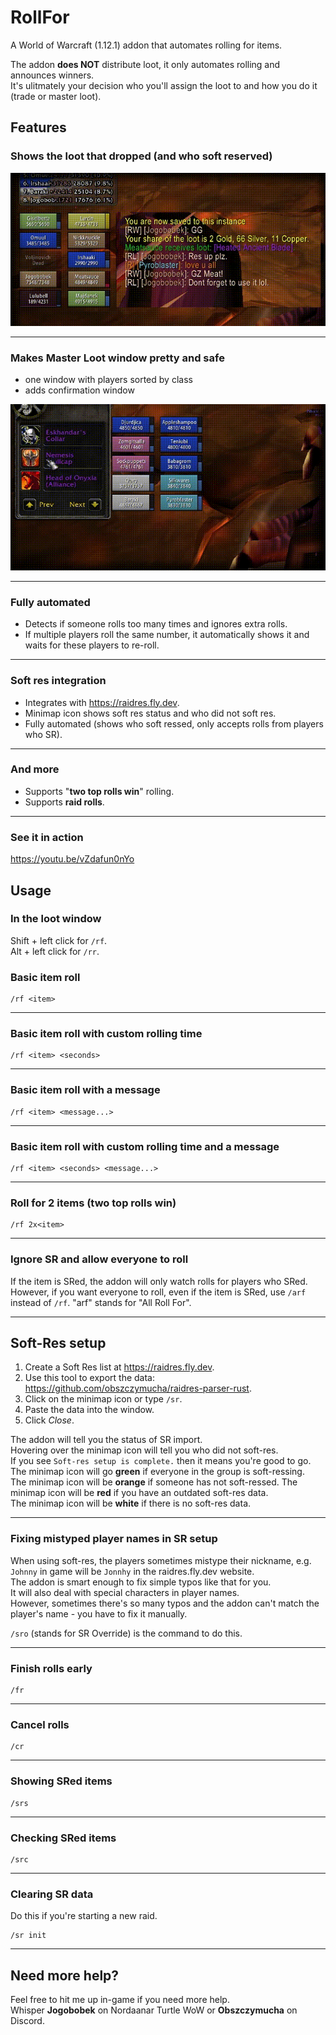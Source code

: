 # RollFor
A World of Warcraft (1.12.1) addon that automates rolling for items.  

The addon **does NOT** distribute loot, it only automates rolling and announces
winners.  
It's ulitmately your decision who you'll assign the loot to and how
you do it (trade or master loot).

## Features
### Shows the loot that dropped (and who soft reserved)
![](docs/dropped-loot.gif)

---

### Makes Master Loot window pretty and safe
* one window with players sorted by class
* adds confirmation window

![](docs/master-loot-window.gif)

---

### Fully automated
 * Detects if someone rolls too many times and ignores extra rolls.
 * If multiple players roll the same number, it automatically shows it and
   waits for these players to re-roll.

---

### Soft res integration
 * Integrates with https://raidres.fly.dev.
 * Minimap icon shows soft res status and who did not soft res.
 * Fully automated (shows who soft ressed, only accepts rolls from players who SR).

---

### And more
 * Supports "**two top rolls win**" rolling.
 * Supports **raid rolls**.

---

### See it in action
https://youtu.be/vZdafun0nYo


## Usage

### In the loot window

Shift + left click for `/rf`.  
Alt + left click for `/rr`.


### Basic item roll
```
/rf <item>
```

---


### Basic item roll with custom rolling time
```
/rf <item> <seconds>
```

---


### Basic item roll with a message
```
/rf <item> <message...>
```

---


### Basic item roll with custom rolling time and a message
```
/rf <item> <seconds> <message...>
```

---


### Roll for 2 items (two top rolls win)
```
/rf 2x<item>
```

---


### Ignore SR and allow everyone to roll
If the item is SRed, the addon will only watch rolls for players who SRed.
However, if you want everyone to roll, even if the item is SRed, use `/arf`
instead of `/rf`. "arf" stands for "All Roll For".

---


## Soft-Res setup

1. Create a Soft Res list at https://raidres.fly.dev.  
2. Use this tool to export the data: https://github.com/obszczymucha/raidres-parser-rust.  
3. Click on the minimap icon or type `/sr`.  
5. Paste the data into the window.  
6. Click *Close*.  

The addon will tell you the status of SR import.  
Hovering over the minimap icon will tell you who did not soft-res.  
If you see `Soft-res setup is complete.` then it means you're good to go.
The minimap icon will go **green** if everyone in the group is soft-ressing.  
The minimap icon will be **orange** if someone has not soft-ressed.
The minimap icon will be **red** if you have an outdated soft-res data.  
The minimap icon will be **white** if there is no soft-res data.  

---


### Fixing mistyped player names in SR setup

When using soft-res, the players sometimes mistype their nickname, e.g. 
`Johnny` in game will be `Jonnhy` in the raidres.fly.dev website.  
The addon is smart enough to fix simple typos like that for you.  
It will also deal with special characters in player names.  
However, sometimes there's so many typos and the addon can't match the  
player's name - you have to fix it manually.  

`/sro` (stands for SR Override) is the command to do this.  

---


### Finish rolls early
```
/fr
```

---


### Cancel rolls
```
/cr
```

---


### Showing SRed items
```
/srs
```

---


### Checking SRed items
```
/src
```

---


### Clearing SR data
Do this if you're starting a new raid.
```
/sr init
```

---


## Need more help?

Feel free to hit me up in-game if you need more help.  
Whisper **Jogobobek** on Nordaanar Turtle WoW or
**Obszczymucha** on Discord.

